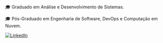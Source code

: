 🎓 Graduado em Análise e Desenvolvimento de Sistemas.

🎓 Pós-Graduado em Engenharia de Software, DevOps e Computação em Nuvem.

[![LinkedIn](https://img.shields.io/badge/LinkedIn-%230077B5.svg?logo=linkedin&logoColor=white)](https://www.linkedin.com/in/italosilv/)

